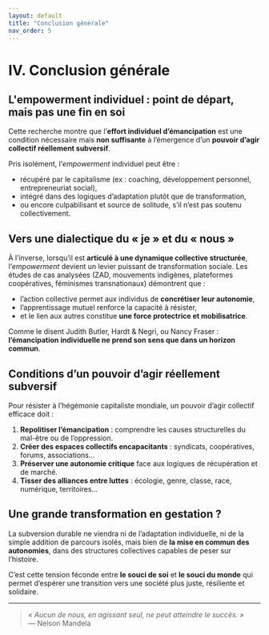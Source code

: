 ```yaml
---
layout: default
title: "Conclusion générale"
nav_order: 5
---
```


# IV. Conclusion générale

## L'empowerment individuel : point de départ, mais pas une fin en soi

Cette recherche montre que l’**effort individuel d’émancipation** est une condition nécessaire mais **non suffisante** à l’émergence d’un **pouvoir d’agir collectif réellement subversif**.

Pris isolément, l’*empowerment* individuel peut être :
- récupéré par le capitalisme (ex : coaching, développement personnel, entrepreneuriat social),
- intégré dans des logiques d’adaptation plutôt que de transformation,
- ou encore culpabilisant et source de solitude, s’il n’est pas soutenu collectivement.

## Vers une dialectique du « je » et du « nous »

À l’inverse, lorsqu’il est **articulé à une dynamique collective structurée**, l’*empowerment* devient un levier puissant de transformation sociale. Les études de cas analysées (ZAD, mouvements indigènes, plateformes coopératives, féminismes transnationaux) démontrent que :

- l’action collective permet aux individus de **concrétiser leur autonomie**,
- l’apprentissage mutuel renforce la capacité à résister,
- et le lien aux autres constitue **une force protectrice et mobilisatrice**.

Comme le disent Judith Butler, Hardt & Negri, ou Nancy Fraser : **l’émancipation individuelle ne prend son sens que dans un horizon commun**.

## Conditions d’un pouvoir d’agir réellement subversif

Pour résister à l’hégémonie capitaliste mondiale, un pouvoir d’agir collectif efficace doit :

1. **Repolitiser l’émancipation** : comprendre les causes structurelles du mal-être ou de l’oppression.
2. **Créer des espaces collectifs encapacitants** : syndicats, coopératives, forums, associations...
3. **Préserver une autonomie critique** face aux logiques de récupération et de marché.
4. **Tisser des alliances entre luttes** : écologie, genre, classe, race, numérique, territoires...

## Une grande transformation en gestation ?

La subversion durable ne viendra ni de l’adaptation individuelle, ni de la simple addition de parcours isolés, mais bien de **la mise en commun des autonomies**, dans des structures collectives capables de peser sur l’histoire.

C’est cette tension féconde entre **le souci de soi** et **le souci du monde** qui permet d’espérer une transition vers une société plus juste, résiliente et solidaire.

---

> *« Aucun de nous, en agissant seul, ne peut atteindre le succès. »*  
> — Nelson Mandela

